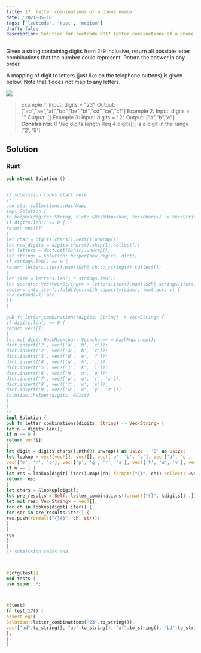 ```yaml
---
title: 17. letter combinations of a phone number
date: '2021-05-18'
tags: ['leetcode', 'rust', 'medium']
draft: false
description: Solution for leetcode 0017 letter combinations of a phone number
---
```




Given a string containing digits from 2-9 inclusive, return all possible letter combinations that the number could represent. Return the answer in any order.

A mapping of digit to letters (just like on the telephone buttons) is given below. Note that 1 does not map to any letters.

![](https://upload.wikimedia.org/wikipedia/commons/thumb/7/73/Telephone-keypad2.svg/200px-Telephone-keypad2.svg.png)



>   Example 1:
>   Input: digits <TeX>=</TeX> "23"
>   Output: ["ad","ae","af","bd","be","bf","cd","ce","cf"]
>   Example 2:
>   Input: digits <TeX>=</TeX> ""
>   Output: []
>   Example 3:
>   Input: digits <TeX>=</TeX> "2"
>   Output: ["a","b","c"]
**Constraints:**
>   	0 <TeX>\leq</TeX> digits.length <TeX>\leq</TeX> 4
>   	digits[i] is a digit in the range ['2', '9'].


## Solution


### Rust
```rust
pub struct Solution {}


// submission codes start here
/*
use std::collections::HashMap;
impl Solution {
fn helper(digits: String, dict: &HashMap<char, Vec<char>>) -> Vec<String> {
if digits.len() == 0 {
return vec![];
}
let char = digits.chars().next().unwrap();
let new_digits = digits.chars().skip(1).collect();
let letters = dict.get(&char).unwrap();
let strings = Solution::helper(new_digits, dict);
if strings.len() == 0 {
return letters.iter().map(|&ch| ch.to_string()).collect();
}
let size = letters.len() * strings.len();
let vectors: Vec<Vec<String>> = letters.iter().map(|&ch| strings.iter().map(|str| ch.to_string() + str).collect()).collect();
vectors.into_iter().fold(Vec::with_capacity(size), |mut acc, v| {
acc.extend(v); acc
})
}

pub fn letter_combinations(digits: String) -> Vec<String> {
if digits.len() == 0 {
return vec![];
}
let mut dict: HashMap<char, Vec<char>> = HashMap::new();
dict.insert('2', vec!['a', 'b', 'c']);
dict.insert('2', vec!['a', 'b', 'c']);
dict.insert('3', vec!['d', 'e', 'f']);
dict.insert('4', vec!['g', 'h', 'i']);
dict.insert('5', vec!['j', 'k', 'l']);
dict.insert('6', vec!['m', 'n', 'o']);
dict.insert('7', vec!['p', 'q', 'r', 's']);
dict.insert('8', vec!['t', 'u', 'v']);
dict.insert('9', vec!['w', 'x', 'y', 'z']);
Solution::helper(digits, &dict)
}
}
*/
impl Solution {
pub fn letter_combinations(digits: String) -> Vec<String> {
let n = digits.len();
if n == 0 {
return vec![];
}
let digit = digits.chars().nth(0).unwrap() as usize - '0' as usize;
let lookup = vec![vec![], vec![], vec!['a', 'b', 'c'], vec!['d', 'e', 'f'], vec!['g', 'h', 'i'], vec!['j', 'k', 'l'],
vec!['m', 'n', 'o'], vec!['p', 'q', 'r', 's'], vec!['t', 'u', 'v'], vec!['w', 'x', 'y', 'z']];
if n == 1 {
let res = lookup[digit].iter().map(|ch| format!("{}", ch)).collect::<Vec<_>>();
return res;
}
let chars = &lookup[digit];
let pre_results = Self::letter_combinations(format!("{}", &digits[1..]));
let mut res: Vec<String> = vec![];
for ch in lookup[digit].iter() {
for str in pre_results.iter() {
res.push(format!("{}{}", ch, str));
}
}
res
}
}
// submission codes end



#[cfg(test)]
mod tests {
use super::*;



#[test]
fn test_17() {
assert_eq!(
Solution::letter_combinations("23".to_string()),
vec!["ad".to_string(), "ae".to_string(), "af".to_string(), "bd".to_string(), "be".to_string(), "bf".to_string(), "cd".to_string(), "ce".to_string(), "cf".to_string()]
);
}
}

```
